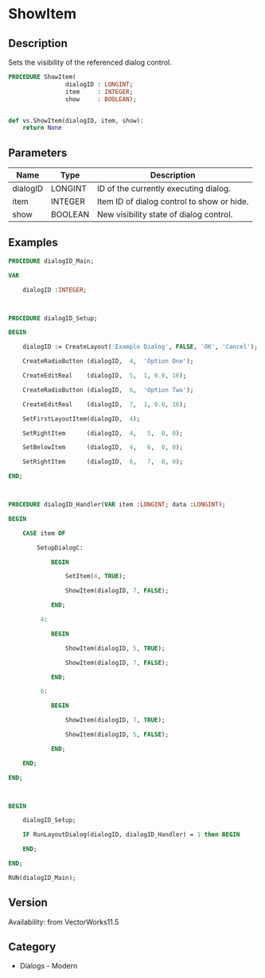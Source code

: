 # ShowItem

## Description
Sets the visibility of the referenced dialog control. 

```pascal
PROCEDURE ShowItem(
				dialogID : LONGINT;
				item     : INTEGER;
				show     : BOOLEAN);
```

```python

def vs.ShowItem(dialogID, item, show):
    return None
```

## Parameters
|Name|Type|Description|
|---|---|---|
|dialogID|LONGINT|ID of the currently executing dialog.|
|item|INTEGER|Item ID of dialog control to show or hide.|
|show|BOOLEAN|New visibility state of dialog control.|

## Examples
```pascal
PROCEDURE dialogID_Main;

VAR

	dialogID :INTEGER;



PROCEDURE dialogID_Setup;

BEGIN

	dialogID := CreateLayout('Example Dialog', FALSE, 'OK', 'Cancel');

	CreateRadioButton (dialogID,  4,  'Option One');

	CreateEditReal    (dialogID,  5,  1, 0.0, 16);

	CreateRadioButton (dialogID,  6,  'Option Two');

	CreateEditReal    (dialogID,  7,  1, 0.0, 16);

	SetFirstLayoutItem(dialogID,  4);

	SetRightItem      (dialogID,  4,   5,  0, 0);

	SetBelowItem      (dialogID,  4,   6,  0, 0);

	SetRightItem      (dialogID,  6,   7,  0, 0);

END;



PROCEDURE dialogID_Handler(VAR item :LONGINT; data :LONGINT);

BEGIN

	CASE item OF

		SetupDialogC:

			BEGIN

				SetItem(4, TRUE);

				ShowItem(dialogID, 7, FALSE);

			END;

		 4:

			BEGIN

				ShowItem(dialogID, 5, TRUE);

				ShowItem(dialogID, 7, FALSE);

			END;

		 6:

			BEGIN

				ShowItem(dialogID, 7, TRUE);

				ShowItem(dialogID, 5, FALSE);

			END;

	END;

END;



BEGIN

	dialogID_Setup;

	IF RunLayoutDialog(dialogID, dialogID_Handler) = 1 then BEGIN

	END;

END;

RUN(dialogID_Main);


```

## Version
Availability: from VectorWorks11.5
## Category
* Dialogs - Modern

